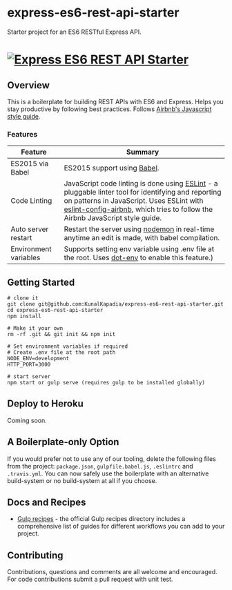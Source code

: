 # express-es6-rest-api-starter
Starter project for an ES6 RESTful Express API.

# [![Express ES6 REST API Starter](https://cloud.githubusercontent.com/assets/4172932/12559828/4a17edca-c3bd-11e5-815c-0e24534b5715.jpg)](https://github.com/KunalKapadia/express-es6-rest-api-starter)

## Overview

This is a boilerplate for building REST APIs with ES6 and Express. Helps you stay productive by following best practices. Follows [Airbnb's Javascript style guide](https://github.com/airbnb/javascript).

### Features

| Feature                                | Summary                                                                                                                                                                                                                                                     |
|----------------------------------------|-------------------------------------------------------------------------------------------------------------------------------------------------------------------------------------------------------------------------------------------------------------|
| ES2015 via Babel                  | ES2015 support using [Babel](https://babeljs.io/).  |
| Code Linting               | JavaScript code linting is done using [ESLint](http://eslint.org) - a pluggable linter tool for identifying and reporting on patterns in JavaScript. Uses ESLint with [eslint-config-airbnb](https://github.com/airbnb/javascript/tree/master/packages/eslint-config-airbnb), which tries to follow the Airbnb JavaScript style guide.                                                                                                |
| Auto server restart                  | Restart the server using [nodemon](https://github.com/remy/nodemon) in real-time anytime an edit is made, with babel compilation.                                                                                                                                                                            |
| Environment variables           | Supports setting env variable using .env file at the root. Uses [dot-env](https://www.npmjs.com/package/dotenv) to enable this feature.)                       |

## Getting Started

```
# clone it
git clone git@github.com:KunalKapadia/express-es6-rest-api-starter.git
cd express-es6-rest-api-starter
npm install

# Make it your own
rm -rf .git && git init && npm init

# Set environment variables if required
# Create .env file at the root path
NODE_ENV=development
HTTP_PORT=3000

# start server
npm start or gulp serve (requires gulp to be installed globally)
```

## Deploy to Heroku

Coming soon.

## A Boilerplate-only Option

If you would prefer not to use any of our tooling, delete the following files from the project: `package.json`, `gulpfile.babel.js`, `.eslintrc` and `.travis.yml`. You can now safely use the boilerplate with an alternative build-system or no build-system at all if you choose.

## Docs and Recipes

* [Gulp recipes](https://github.com/gulpjs/gulp/tree/master/docs/recipes) - the official Gulp recipes directory includes a comprehensive list of guides for different workflows you can add to your project.

## Contributing

Contributions, questions and comments are all welcome and encouraged. For code contributions submit a pull request with unit test.
